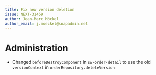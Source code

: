 ```yaml
---
title: Fix new version deletion
issue: NEXT-31459
author: Jean-Marc Möckel
author_email: j.moeckel@snapadmin.net
---
```

# Administration
* Changed `beforeDestroyComponent` in `sw-order-detail` to use the old `versionContext` in `orderRepository.deleteVersion`
